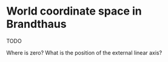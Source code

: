 # World coordinate space in Brandthaus

TODO

Where is zero? What is the position of the external linear axis?
